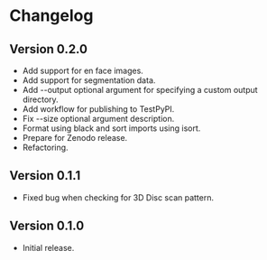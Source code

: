 # Changelog

## Version 0.2.0
- Add support for en face images.
- Add support for segmentation data.
- Add --output optional argument for specifying a custom output directory.
- Add workflow for publishing to TestPyPI.
- Fix --size optional argument description.
- Format using black and sort imports using isort.
- Prepare for Zenodo release.
- Refactoring.

## Version 0.1.1
- Fixed bug when checking for 3D Disc scan pattern.

## Version 0.1.0
- Initial release.